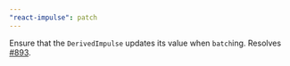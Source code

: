 ```yaml
---
"react-impulse": patch
---
```


Ensure that the `DerivedImpulse` updates its value when `batch`ing. Resolves [#893](https://github.com/owanturist/react-impulse/issues/893).
